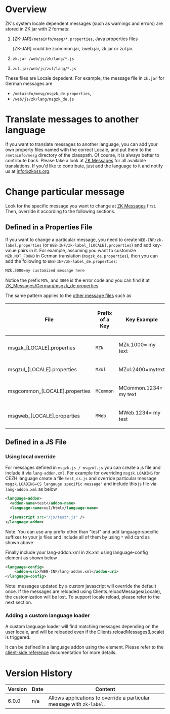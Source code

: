 

# Overview

ZK's system locale dependent messages (such as warnings and errors) are
stored in ZK jar with 2 formats:

1.  \[ZK-JAR\]`/metainfo/mesg/*.properties`, Java properties files
      
    \[ZK-JAR\] could be zcommon.jar, zweb.jar, zk.jar or zul.jar.
2.  `zk.jar /web/js/zk/lang/*.js`
3.  `zul.jar/web/js/zul/lang/*.js`

These files are Locale depedent. For example, the message file in
`zk.jar` for German messages are

- `/metainfo/mesg/msgzk_de.properties`,
- `/web/js/zk/lang/msgzk_de.js`

# Translate messages to another language

If you want to translate messages to another language, you can add your
own property files named with the correct Locale, and put them to the
`/metainfo/mesg` directory of the classpath. Of course, it is always
better to contribute back. Please take a look at [ZK Messages](ZK_Messages) for all available translations. If
you'd like to contribute, just add the language to it and notify us at
info@zkoss.org.

# Change particular message

Look for the specific message you want to change at [ZK Messages](ZK_Messages) first. Then, override it according to
the following sections.

## Defined in a Properties File

If you want to change a particular message, you need to create
`WEB-INF/zk-label.properties` (or
`WEB-INF/zk-label_[LOCALE].properties`) and add key-value pairs in it.
For example, assuming you want to customize `MZk.NOT_FOUND` in German
translation (`msgzk_de.properties`), then you can add the following to
`WEB-INF/zk-label_de.properties`:

```xml
MZk.3000=my customized message here
```

Notice the prefix `MZk`, and `3000` is the error code and you can find
it at
[ZK_Messages/German/msgzk_de.properties](ZK_Messages/German/msgzk_de.properties)

The same pattern applies to the [ other message files](ZK_Messages/German) such as

<table>
<thead>
<tr class="header">
<th><center>
<p>File</p>
</center></th>
<th><center>
<p>Prefix of a Key</p>
</center></th>
<th><center>
<p>Key Example</p>
</center></th>
</tr>
</thead>
<tbody>
<tr class="odd">
<td><p>msgzk_[LOCALE].properties</p></td>
<td><p><code>MZk</code></p></td>
<td><p>MZk.1000= my text</p></td>
</tr>
<tr class="even">
<td><p>msgzul_[LOCALE].properties</p></td>
<td><p><code>MZul</code></p></td>
<td><p>MZul.2400=mytext</p></td>
</tr>
<tr class="odd">
<td><p>msgcommon_[LOCALE].properties</p></td>
<td><p><code>MCommon</code></p></td>
<td><p>MCommon.1234= my text</p></td>
</tr>
<tr class="even">
<td><p>msgweb_[LOCALE].properties</p></td>
<td><p><code>MWeb</code></p></td>
<td><p>MWeb.1234= my test</p></td>
</tr>
</tbody>
</table>

## Defined in a JS File

### Using local override

For messages defined in `msgzk.js / msgzul.js` you can create a js file
and include it via `lang-addon.xml`. For example for overriding
`msgzk.LOADING` for CEZH language create a file `test_cs.js` and
override particular message
`msgzk.LOADING=CS langauge specific message"` and include this js file
via `lang-addon.xml` as below

```xml
<language-addon>
  <addon-name>test</addon-name>
  <language-name>xul/html</language-name>

  <javascript src="/js/test*.js" />
</language-addon>
```

Note: You can use any prefix other than "test" and add language-specific
suffixes to your js files and include all of them by using `*` wild card
as shown above

Finally include your lang-addon.xml in zk.xml using language-config
element as shown below

```xml
<language-config>
    <addon-uri>/WEB-INF/lang-addon.xml</addon-uri>
</language-config>
```

Note: messages updated by a custom javascript will override the default
once. If the messages are reloaded using Clients.reloadMessages(Locale),
the customization will be lost. To support locale reload, please refer
to the next section.

### Adding a custom language loader

A custom language loader will find matching messages depending on the
user locale, and will be reloaded even if the
Clients.reloadMessages(Locale) is triggered.

It can be defined in a language addon using the <message-loader-class>
element. Please refer to the [client-side reference]({{site.baseurl}}/zk_client_side_ref/language_definition/message-loader-class)
documentation for more details.

# Version History

| Version | Date | Content                                                               |
|---------|------|-----------------------------------------------------------------------|
| 6.0.0   | n/a  | Allows applications to override a particular message with `zk-label`. |
